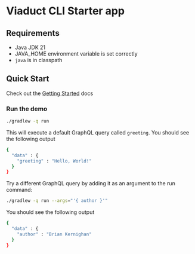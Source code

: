 # Viaduct CLI Starter app

## Requirements

- Java JDK 21
- JAVA_HOME environment variable is set correctly
- `java` is in classpath

## Quick Start

Check out the [Getting Started](https://airbnb.io/viaduct/docs/getting_started/) docs

### Run the demo

```bash
./gradlew -q run
```
This will execute a default GraphQL query called `greeting`. You should see the following output
```bash
{
  "data" : {
    "greeting" : "Hello, World!"
  }
}
```

Try a different GraphQL query by adding it as an argument to the run command:

```bash
./gradlew -q run --args="'{ author }'"
```
You should see the following output

```bash
{
  "data" : {
    "author" : "Brian Kernighan"
  }
}
```
